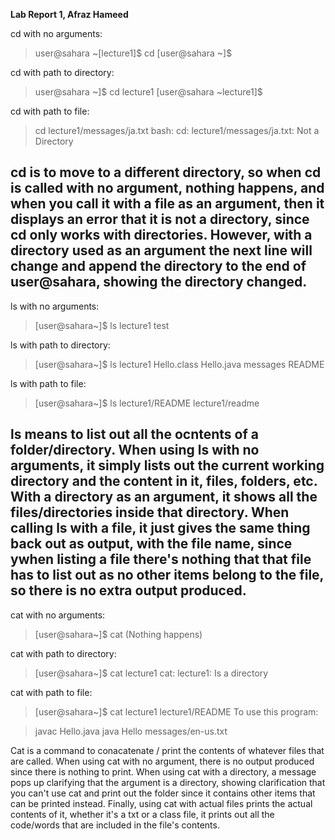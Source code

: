 **Lab Report 1, Afraz Hameed**

cd with no arguments:

> user@sahara ~[lecture1]$ cd
> [user@sahara ~]$ 

cd with path to directory:

> user@sahara ~]$ cd lecture1
> [user@sahara ~lecture1]$

cd with path to file:

> cd lecture1/messages/ja.txt
> bash: cd: lecture1/messages/ja.txt: Not a Directory

cd is to move to a different directory, so when cd is called with no argument, nothing happens, and when you call it with a file as an argument, then it displays an error that it is not a directory, since cd only works with directories. However, with a directory used as an argument the next line will change and append the directory to the end of user@sahara, showing the directory changed.
---

ls with no arguments:

> [user@sahara~]$ ls 
> lecture1 test

ls with path to directory:

> [user@sahara~]$ ls lecture1
> Hello.class Hello.java messages README

ls with path to file:
> [user@sahara~]$ ls lecture1/README
> lecture1/readme

ls means to list out all the ocntents of a folder/directory. When using ls with no arguments, it simply lists out the current working directory and the content in it, files, folders, etc. With a directory as an argument, it shows all the files/directories inside that directory. When calling ls with a file, it just gives the same thing back out as output, with the file name, since ywhen listing a file there's nothing that that file has to list out as no other items belong to the file, so there is no extra output produced.
---

cat with no arguments:

> [user@sahara~]$ cat
> (Nothing happens)


cat with path to directory:
> [user@sahara~]$ cat lecture1
> cat: lecture1: Is a directory


cat with path to file:
> [user@sahara~]$ cat lecture1 lecture1/README
> To use this program:

> javac Hello.java
> java Hello messages/en-us.txt

Cat is a command to conacatenate / print the contents of whatever files that are called. When using cat with no argument, there is no output produced since there is nothing to print. When using cat with a directory, a message pops up clarifying that the argument is a directory, showing clarification that you can't use cat and print out the folder since it contains other items that can be printed instead. Finally, using cat with actual files prints the actual contents of it, whether it's a txt or a class file, it prints out all the code/words that are included in the file's contents.
